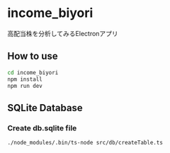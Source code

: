 # income_biyori
高配当株を分析してみるElectronアプリ

## How to use
```bash
cd income_biyori
npm install
npm run dev
```

## SQLite Database

### Create db.sqlite file
```bash
./node_modules/.bin/ts-node src/db/createTable.ts
```
